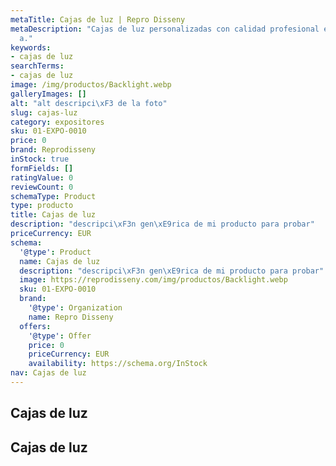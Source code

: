 ```yaml
---
metaTitle: Cajas de luz | Repro Disseny
metaDescription: "Cajas de luz personalizadas con calidad profesional en Catalu\xF1\
  a."
keywords:
- cajas de luz
searchTerms:
- cajas de luz
image: /img/productos/Backlight.webp
galleryImages: []
alt: "alt descripci\xF3 de la foto"
slug: cajas-luz
category: expositores
sku: 01-EXPO-0010
price: 0
brand: Reprodisseny
inStock: true
formFields: []
ratingValue: 0
reviewCount: 0
schemaType: Product
type: producto
title: Cajas de luz
description: "descripci\xF3n gen\xE9rica de mi producto para probar"
priceCurrency: EUR
schema:
  '@type': Product
  name: Cajas de luz
  description: "descripci\xF3n gen\xE9rica de mi producto para probar"
  image: https://reprodisseny.com/img/productos/Backlight.webp
  sku: 01-EXPO-0010
  brand:
    '@type': Organization
    name: Repro Disseny
  offers:
    '@type': Offer
    price: 0
    priceCurrency: EUR
    availability: https://schema.org/InStock
nav: Cajas de luz
---
```


## Cajas de luz

## Cajas de luz
